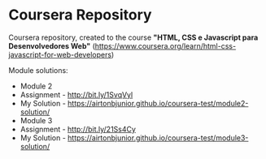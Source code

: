 # Coursera Repository

Coursera repository, created to the course **"HTML, CSS e Javascript para Desenvolvedores Web"** (https://www.coursera.org/learn/html-css-javascript-for-web-developers)

Module solutions:
* Module 2
 * Assignment - http://bit.ly/1SvqVyl
 * My Solution - https://airtonbjunior.github.io/coursera-test/module2-solution/
* Module 3
 * Assignment - http://bit.ly/21Ss4Cy
 * My Solution - https://airtonbjunior.github.io/coursera-test/module3-solution/
